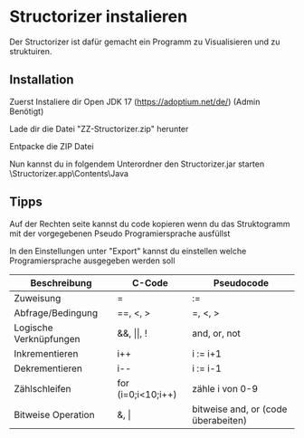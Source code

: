
# Structorizer instalieren

Der Structorizer ist dafür gemacht ein Programm zu Visualisieren und zu struktuiren. 
## Installation 
Zuerst Instaliere dir Open JDK 17 (https://adoptium.net/de/) (Admin Benötigt)

Lade dir die Datei "ZZ-Structorizer.zip" herunter

Entpacke die ZIP Datei

Nun kannst du in folgendem Unterordner den Structorizer.jar starten \Structorizer.app\Contents\Java



## Tipps

Auf der Rechten seite kannst du code kopieren wenn du das Struktogramm mit der vorgegebenen Pseudo Programiersprache ausfüllst

In den Einstellungen unter "Export" kannst du einstellen welche Programiersprache ausgegeben werden soll

Beschreibung | C-Code | Pseudocode
-------- | -------- | --------
Zuweisung  | =  | :=
Abfrage/Bedingung   | ==, <, >  | =, <, >
Logische Verknüpfungen  | &&, \|\|, !   | and, or, not
Inkrementieren   | i++   | i := i+1
Dekrementieren   | i--   | i := i-1
Zählschleifen   | for (i=0;i<10;i++)   | zähle i von 0-9
Bitweise Operation   | &, \|   | bitweise and, or (code überabeiten)
